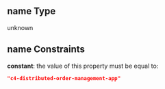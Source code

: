 ## name Type

unknown

## name Constraints

**constant**: the value of this property must be equal to:

```json
"c4-distributed-order-management-app"
```
